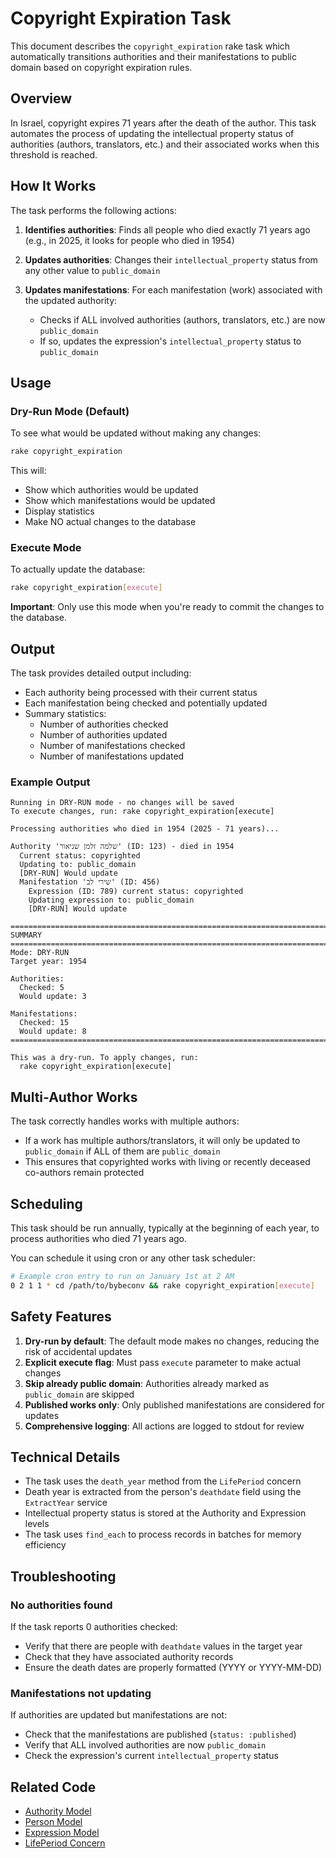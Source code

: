 # Copyright Expiration Task

This document describes the `copyright_expiration` rake task which automatically transitions authorities and their manifestations to public domain based on copyright expiration rules.

## Overview

In Israel, copyright expires 71 years after the death of the author. This task automates the process of updating the intellectual property status of authorities (authors, translators, etc.) and their associated works when this threshold is reached.

## How It Works

The task performs the following actions:

1. **Identifies authorities**: Finds all people who died exactly 71 years ago (e.g., in 2025, it looks for people who died in 1954)

2. **Updates authorities**: Changes their `intellectual_property` status from any other value to `public_domain`

3. **Updates manifestations**: For each manifestation (work) associated with the updated authority:
   - Checks if ALL involved authorities (authors, translators, etc.) are now `public_domain`
   - If so, updates the expression's `intellectual_property` status to `public_domain`

## Usage

### Dry-Run Mode (Default)

To see what would be updated without making any changes:

```bash
rake copyright_expiration
```

This will:
- Show which authorities would be updated
- Show which manifestations would be updated
- Display statistics
- Make NO actual changes to the database

### Execute Mode

To actually update the database:

```bash
rake copyright_expiration[execute]
```

**Important**: Only use this mode when you're ready to commit the changes to the database.

## Output

The task provides detailed output including:

- Each authority being processed with their current status
- Each manifestation being checked and potentially updated
- Summary statistics:
  - Number of authorities checked
  - Number of authorities updated
  - Number of manifestations checked
  - Number of manifestations updated

### Example Output

```
Running in DRY-RUN mode - no changes will be saved
To execute changes, run: rake copyright_expiration[execute]

Processing authorities who died in 1954 (2025 - 71 years)...

Authority 'שלמה זלמן שניאור' (ID: 123) - died in 1954
  Current status: copyrighted
  Updating to: public_domain
  [DRY-RUN] Would update
  Manifestation 'שירי לב' (ID: 456)
    Expression (ID: 789) current status: copyrighted
    Updating expression to: public_domain
    [DRY-RUN] Would update

================================================================================
SUMMARY
================================================================================
Mode: DRY-RUN
Target year: 1954

Authorities:
  Checked: 5
  Would update: 3

Manifestations:
  Checked: 15
  Would update: 8
================================================================================

This was a dry-run. To apply changes, run:
  rake copyright_expiration[execute]
```

## Multi-Author Works

The task correctly handles works with multiple authors:

- If a work has multiple authors/translators, it will only be updated to `public_domain` if ALL of them are `public_domain`
- This ensures that copyrighted works with living or recently deceased co-authors remain protected

## Scheduling

This task should be run annually, typically at the beginning of each year, to process authorities who died 71 years ago.

You can schedule it using cron or any other task scheduler:

```bash
# Example cron entry to run on January 1st at 2 AM
0 2 1 1 * cd /path/to/bybeconv && rake copyright_expiration[execute]
```

## Safety Features

1. **Dry-run by default**: The default mode makes no changes, reducing the risk of accidental updates
2. **Explicit execute flag**: Must pass `execute` parameter to make actual changes
3. **Skip already public domain**: Authorities already marked as `public_domain` are skipped
4. **Published works only**: Only published manifestations are considered for updates
5. **Comprehensive logging**: All actions are logged to stdout for review

## Technical Details

- The task uses the `death_year` method from the `LifePeriod` concern
- Death year is extracted from the person's `deathdate` field using the `ExtractYear` service
- Intellectual property status is stored at the Authority and Expression levels
- The task uses `find_each` to process records in batches for memory efficiency

## Troubleshooting

### No authorities found

If the task reports 0 authorities checked:
- Verify that there are people with `deathdate` values in the target year
- Check that they have associated authority records
- Ensure the death dates are properly formatted (YYYY or YYYY-MM-DD)

### Manifestations not updating

If authorities are updated but manifestations are not:
- Check that the manifestations are published (`status: :published`)
- Verify that ALL involved authorities are now `public_domain`
- Check the expression's current `intellectual_property` status

## Related Code

- [Authority Model](../../app/models/authority.rb)
- [Person Model](../../app/models/person.rb)
- [Expression Model](../../app/models/expression.rb)
- [LifePeriod Concern](../../app/models/concerns/life_period.rb)
